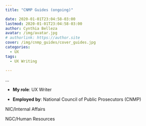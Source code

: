 ```yaml
---
title: "CNMP Guides (ongoing)"

date: 2020-01-01T23:04:58-03:00
lastmod: 2020-01-01T23:04:58-03:00
author: Cynthia Belleza
avatar: /img/avatar.jpg
# authorlink: https://author.site
cover: /img/cnmp_guides/cover_guides.jpg
categories:
  - UX 
tags:
  - UX Writing  

---
```


...

<!--more-->

* **My role**: UX Writer

* **Employed by**: National Council of Public Prosecutors (CNMP)

NIC/Internal Affairs

NGC/Human Resources




